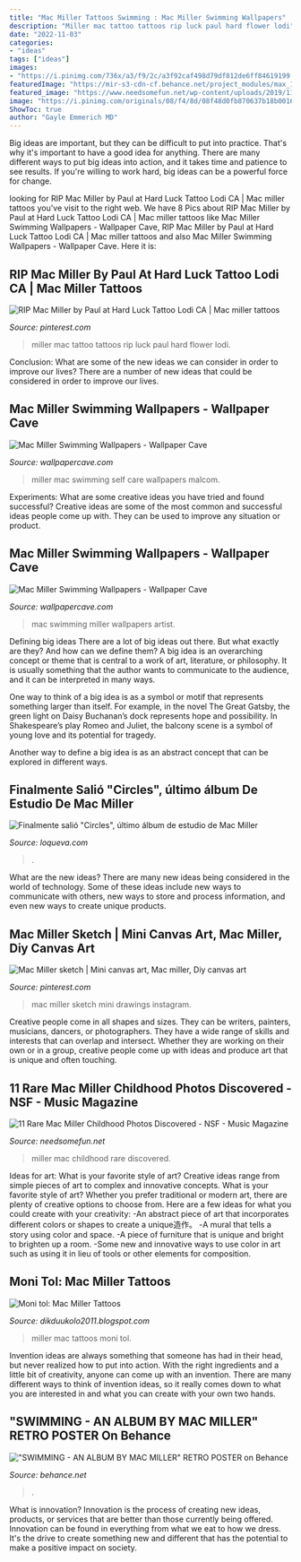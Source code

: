```yaml
---
title: "Mac Miller Tattoos Swimming : Mac Miller Swimming Wallpapers"
description: "Miller mac tattoo tattoos rip luck paul hard flower lodi"
date: "2022-11-03"
categories:
- "ideas"
tags: ["ideas"]
images:
- "https://i.pinimg.com/736x/a3/f9/2c/a3f92caf498d79df812de6ff84619199.jpg"
featuredImage: "https://mir-s3-cdn-cf.behance.net/project_modules/max_1200/5632f294048441.5e74a379b6689.png"
featured_image: "https://www.needsomefun.net/wp-content/uploads/2019/11/Mac-Miller-childhood3.jpg"
image: "https://i.pinimg.com/originals/08/f4/8d/08f48d0fb870637b18b001692aa7edb9.jpg"
ShowToc: true
author: "Gayle Emmerich MD"
---
```



Big ideas are important, but they can be difficult to put into practice. That's why it's important to have a good idea for anything. There are many different ways to put big ideas into action, and it takes time and patience to see results. If you're willing to work hard, big ideas can be a powerful force for change.

	

		
looking for RIP Mac Miller by Paul at Hard Luck Tattoo Lodi CA | Mac miller tattoos you've visit to the right web. We have 8 Pics about RIP Mac Miller by Paul at Hard Luck Tattoo Lodi CA | Mac miller tattoos like Mac Miller Swimming Wallpapers - Wallpaper Cave, RIP Mac Miller by Paul at Hard Luck Tattoo Lodi CA | Mac miller tattoos and also Mac Miller Swimming Wallpapers - Wallpaper Cave. Here it is:
		
    
## RIP Mac Miller By Paul At Hard Luck Tattoo Lodi CA | Mac Miller Tattoos

<img loading=lazy src="https://i.pinimg.com/originals/08/f4/8d/08f48d0fb870637b18b001692aa7edb9.jpg" onerror="this.onerror=null;this.src='https://tse3.mm.bing.net/th?id=OIP.o7L-9svO3Z_T5qobb4E1fQHaPO&amp;pid=15.1';" alt="RIP Mac Miller by Paul at Hard Luck Tattoo Lodi CA | Mac miller tattoos">

_Source: pinterest.com_

>miller mac tattoo tattoos rip luck paul hard flower lodi. 

	

Conclusion: What are some of the new ideas we can consider in order to improve our lives?
There are a number of new ideas that could be considered in order to improve our lives.

    
## Mac Miller Swimming Wallpapers - Wallpaper Cave

<img loading=lazy src="https://wallpapercave.com/wp/wp7247439.jpg" onerror="this.onerror=null;this.src='https://tse4.mm.bing.net/th?id=OIP.LUIOXeJ9GbtZP7BmP_y4swHaHa&amp;pid=15.1';" alt="Mac Miller Swimming Wallpapers - Wallpaper Cave">

_Source: wallpapercave.com_

>miller mac swimming self care wallpapers malcom. 

	

Experiments: What are some creative ideas you have tried and found successful?
Creative ideas are some of the most common and successful ideas people come up with. They can be used to improve any situation or product.

    
## Mac Miller Swimming Wallpapers - Wallpaper Cave

<img loading=lazy src="https://wallpapercave.com/wp/wp7247358.jpg" onerror="this.onerror=null;this.src='https://tse3.mm.bing.net/th?id=OIP.9t1poZlTFZOhEsrQU3RlagHaHa&amp;pid=15.1';" alt="Mac Miller Swimming Wallpapers - Wallpaper Cave">

_Source: wallpapercave.com_

>mac swimming miller wallpapers artist. 

	

Defining big ideas
There are a lot of big ideas out there. But what exactly are they? And how can we define them?
A big idea is an overarching concept or theme that is central to a work of art, literature, or philosophy. It is usually something that the author wants to communicate to the audience, and it can be interpreted in many ways.

One way to think of a big idea is as a symbol or motif that represents something larger than itself. For example, in the novel The Great Gatsby, the green light on Daisy Buchanan’s dock represents hope and possibility. In Shakespeare’s play Romeo and Juliet, the balcony scene is a symbol of young love and its potential for tragedy.

Another way to define a big idea is as an abstract concept that can be explored in different ways.

    
## Finalmente Salió &quot;Circles&quot;, último álbum De Estudio De Mac Miller

<img loading=lazy src="https://loqueva.com/wp-content/uploads/2020/01/mac-miller-circles-loqueva.jpg" onerror="this.onerror=null;this.src='https://tse1.mm.bing.net/th?id=OIP.OshK39CTeJYQuLkKl7Wy1AHaE8&amp;pid=15.1';" alt="Finalmente salió &quot;Circles&quot;, último álbum de estudio de Mac Miller">

_Source: loqueva.com_

>. 

	

What are the new ideas?
There are many new ideas being considered in the world of technology. Some of these ideas include new ways to communicate with others, new ways to store and process information, and even new ways to create unique products.

    
## Mac Miller Sketch | Mini Canvas Art, Mac Miller, Diy Canvas Art

<img loading=lazy src="https://i.pinimg.com/736x/a3/f9/2c/a3f92caf498d79df812de6ff84619199.jpg" onerror="this.onerror=null;this.src='https://tse2.mm.bing.net/th?id=OIP.qqBZ5pMFDPKWsxHIt-bsnQHaLG&amp;pid=15.1';" alt="Mac Miller sketch | Mini canvas art, Mac miller, Diy canvas art">

_Source: pinterest.com_

>mac miller sketch mini drawings instagram. 

	

Creative people come in all shapes and sizes. They can be writers, painters, musicians, dancers, or photographers. They have a wide range of skills and interests that can overlap and intersect. Whether they are working on their own or in a group, creative people come up with ideas and produce art that is unique and often touching.

    
## 11 Rare Mac Miller Childhood Photos Discovered - NSF - Music Magazine

<img loading=lazy src="https://www.needsomefun.net/wp-content/uploads/2019/11/Mac-Miller-childhood3.jpg" onerror="this.onerror=null;this.src='https://tse2.mm.bing.net/th?id=OIP.ydMhKvUzd6oKcfUCm9xH_AAAAA&amp;pid=15.1';" alt="11 Rare Mac Miller Childhood Photos Discovered - NSF - Music Magazine">

_Source: needsomefun.net_

>miller mac childhood rare discovered. 

	

Ideas for art: What is your favorite style of art?
Creative ideas range from simple pieces of art to complex and innovative concepts. What is your favorite style of art? Whether you prefer traditional or modern art, there are plenty of creative options to choose from. Here are a few ideas for what you could create with your creativity: 
-An abstract piece of art that incorporates different colors or shapes to create a unique造作。
-A mural that tells a story using color and space.
-A piece of furniture that is unique and bright to brighten up a room.
-Some new and innovative ways to use color in art such as using it in lieu of tools or other elements for composition.

    
## Moni Tol: Mac Miller Tattoos

<img loading=lazy src="http://28.media.tumblr.com/tumblr_lduk5gb7UP1qe2dqro1_500.jpg" onerror="this.onerror=null;this.src='https://tse3.mm.bing.net/th?id=OIP.osO7Ftov7_RvkgnZlKI5gQHaE9&amp;pid=15.1';" alt="Moni tol: Mac Miller Tattoos">

_Source: dikduukolo2011.blogspot.com_

>miller mac tattoos moni tol. 

	

Invention ideas are always something that someone has had in their head, but never realized how to put into action. With the right ingredients and a little bit of creativity, anyone can come up with an invention. There are many different ways to think of invention ideas, so it really comes down to what you are interested in and what you can create with your own two hands.

    
## &quot;SWIMMING - AN ALBUM BY MAC MILLER&quot; RETRO POSTER On Behance

<img loading=lazy src="https://mir-s3-cdn-cf.behance.net/project_modules/max_1200/5632f294048441.5e74a379b6689.png" onerror="this.onerror=null;this.src='https://tse4.mm.bing.net/th?id=OIP.Xmd4KjQ7LbhMeg6xtHYQWgHaLH&amp;pid=15.1';" alt="&quot;SWIMMING - AN ALBUM BY MAC MILLER&quot; RETRO POSTER on Behance">

_Source: behance.net_

>. 

	

What is innovation?
Innovation is the process of creating new ideas, products, or services that are better than those currently being offered. Innovation can be found in everything from what we eat to how we dress. It's the drive to create something new and different that has the potential to make a positive impact on society.


